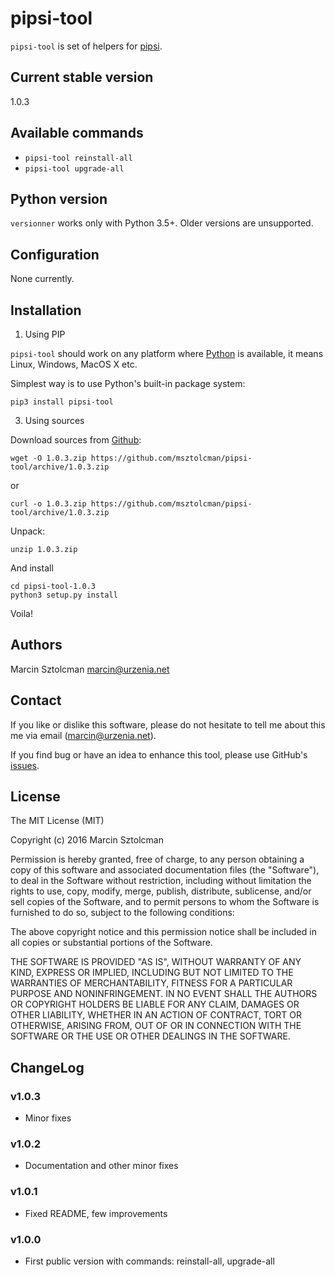 pipsi-tool
==========

`pipsi-tool` is set of helpers for [pipsi](https://github.com/mitsuhiko/pipsi). 

Current stable version
----------------------

1.0.3

Available commands
--------

* `pipsi-tool reinstall-all`
* `pipsi-tool upgrade-all`

Python version
--------------

`versionner` works only with Python 3.5+. Older versions are unsupported.

Configuration
-------------

None currently.

Installation
------------

1. Using PIP

`pipsi-tool` should work on any platform where [Python](http://python.org)
is available, it means Linux, Windows, MacOS X etc. 

Simplest way is to use Python's built-in package system:

    pip3 install pipsi-tool

3. Using sources

Download sources from [Github](https://github.com/msztolcman/pipsi-tool/archive/1.0.3.zip):

    wget -O 1.0.3.zip https://github.com/msztolcman/pipsi-tool/archive/1.0.3.zip
    
or

    curl -o 1.0.3.zip https://github.com/msztolcman/pipsi-tool/archive/1.0.3.zip

Unpack:

    unzip 1.0.3.zip

And install

    cd pipsi-tool-1.0.3
    python3 setup.py install

Voila!

Authors
-------

Marcin Sztolcman <marcin@urzenia.net>

Contact
-------

If you like or dislike this software, please do not hesitate to tell me about
this me via email (marcin@urzenia.net).

If you find bug or have an idea to enhance this tool, please use GitHub's
[issues](https://github.com/msztolcman/pipsi-tool/issues).

License
-------

The MIT License (MIT)

Copyright (c) 2016 Marcin Sztolcman

Permission is hereby granted, free of charge, to any person obtaining a copy of
this software and associated documentation files (the "Software"), to deal in
the Software without restriction, including without limitation the rights to
use, copy, modify, merge, publish, distribute, sublicense, and/or sell copies of
the Software, and to permit persons to whom the Software is furnished to do so,
subject to the following conditions:

The above copyright notice and this permission notice shall be included in all
copies or substantial portions of the Software.

THE SOFTWARE IS PROVIDED "AS IS", WITHOUT WARRANTY OF ANY KIND, EXPRESS OR
IMPLIED, INCLUDING BUT NOT LIMITED TO THE WARRANTIES OF MERCHANTABILITY, FITNESS
FOR A PARTICULAR PURPOSE AND NONINFRINGEMENT. IN NO EVENT SHALL THE AUTHORS OR
COPYRIGHT HOLDERS BE LIABLE FOR ANY CLAIM, DAMAGES OR OTHER LIABILITY, WHETHER
IN AN ACTION OF CONTRACT, TORT OR OTHERWISE, ARISING FROM, OUT OF OR IN
CONNECTION WITH THE SOFTWARE OR THE USE OR OTHER DEALINGS IN THE SOFTWARE.

ChangeLog
---------

### v1.0.3

* Minor fixes

### v1.0.2

* Documentation and other minor fixes

### v1.0.1

* Fixed README, few improvements

### v1.0.0

* First public version with commands: reinstall-all, upgrade-all
